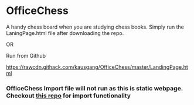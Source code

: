 # OfficeChess

A handy chess board when you are studying chess books.
Simply run the LaningPage.html file after downloading the repo.

OR

Run from Github

https://rawcdn.githack.com/kausgang/OfficeChess/master/LandingPage.html

### OfficeChess Import file will not run as this is static webpage. Checkout [this repo](https://github.com/kausgang/OfficeChess-IMPXP) for import functionality
